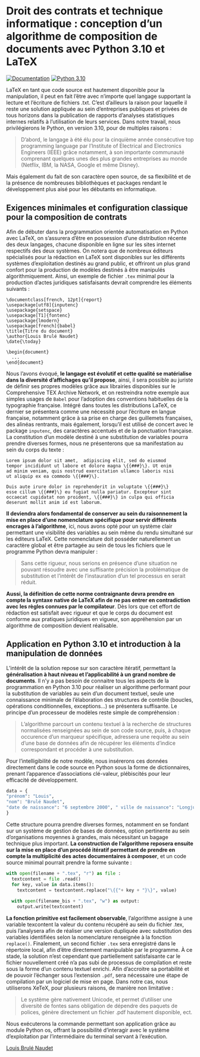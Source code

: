 # Droit des contrats et technique informatique : conception d’un algorithme de composition de documents avec Python 3.10 et LaTeX
[![Documentation](https://img.shields.io/badge/Template-LaTeX-blue.svg)](https://github.com/latex3/)
[![Python 3.10](https://img.shields.io/badge/Python-3.10-blue.svg)](https://docs.python.org/3/whatsnew/3.10.html)

LaTeX en tant que code source est hautement disponible pour la manipulation, il peut en fait l’être avec n’importe quel langage supportant la lecture et l’écriture de fichiers .txt. C’est d’ailleurs la raison pour laquelle il reste une solution appliquée au sein d’entreprises publiques et privées de tous horizons dans la publication de rapports d’analyses statistiques internes relatifs à l’utilisation de leurs services. Dans notre travail, nous privilégierons le Python, en version 3.10, pour de multiples raisons : 

>D’abord, le langage à été élu pour la cinquième année consécutive top programming language par l’Institute of Electrical and Electronics Engineers (IEEE) grâce notamment, à son importante communauté comprenant quelques unes des plus grandes entreprises au monde (Netflix, IBM, la NASA, Google et même Disney).

Mais également du fait de son caractère open source, de sa flexibilité et de la présence de nombreuses bibliothèques et packages rendant le développement plus aisé pour les débutants en informatique.

## Exigences minimales et configuration classique pour la composition de contrats

Afin de débuter dans la programmation orientée automatisation en Python avec LaTeX, on s’assurera d’être en possession d’une distribution récente des deux langages, chacune disponible en ligne sur les sites internet respectifs des deux systèmes. On notera que de nombreux éditeurs spécialisés pour la rédaction en LaTeX sont disponibles sur les différents systèmes d’exploitation destinés au grand public, et offriront un plus grand confort pour la production de modèles destinés à être manipulés algorithmiquement. Ainsi, un exemple de fichier `.tex` minimal pour la production d’actes juridiques satisfaisants devrait comprendre les éléments suivants :

```
\documentclass[french, 12pt]{report}
\usepackage[utf8]{inputenc}
\usepackage{setspace}
\usepackage[T1]{fontenc}
\usepackage{lmodern}
\usepackage[french]{babel}
\title{Titre du document}
\author{Louis Brulé Naudet}
\date{\today}

\begin{document}
  ...
\end{document}
```

Nous l’avons évoqué, **le langage est évolutif et cette qualité se matérialise dans la diversité d’affichages qu’il propose**, ainsi, il sera possible au juriste de définir ses propres modèles grâce aux librairies disponibles sur le Comprehensive TEX Archive Network, et on restreindra notre exemple aux simples usages de `Babel` pour l’adoption des conventions habituelles de la typographie française. Intégré dans toutes les distributions LaTeX, ce dernier se présentera comme une nécessité pour l’écriture en langue française, notamment grâce à sa prise en charge des guillemets françaises, des alinéas rentrants, mais également, lorsqu’il est utilisé de concert avec le package `inputenc`, des caractères accentués et de la ponctuation française. La constitution d’un modèle destiné à une substitution de variables pourra prendre diverses formes, nous ne présenterons que sa manifestation au sein du corps du texte :

```
Lorem ipsum dolor sit amet,  adipiscing elit, sed do eiusmod
tempor incididunt ut labore et dolore magna \{{###}\}. Ut enim
ad minim veniam, quis nostrud exercitation ullamco laboris nisi
ut aliquip ex ea commodo \{{###}\}.

Duis aute irure dolor in reprehenderit in voluptate \{{###}\}
esse cillum \{{###}\} eu fugiat nulla pariatur. Excepteur sint
occaecat cupidatat non proident, \{{###}\} in culpa qui officia
deserunt mollit anim id est laborum.
```

**Il deviendra alors fondamental de conserver au sein du raisonnement la mise en place d’une nomenclature spécifique pour servir différents encrages à l’algorithme**, ici, nous avons opté pour un système clair permettant une visibilité des variables au sein même du rendu simultané sur les éditeurs LaTeX. Cette nomenclature doit posséder naturellement un caractère global et être partagée au sein de tous les fichiers que le programme Python devra manipuler : 

>Sans cette rigueur, nous serions en présence d’une situation ne pouvant résoudre avec une suffisante précision la problématique de substitution et l’intérêt de l’instauration d’un tel processus en serait réduit. 

**Aussi, la définition de cette norme contraignante devra prendre en compte la syntaxe native de LaTeX afin de ne pas entrer en contradiction avec les règles connues par le compilateur**. Dès lors que cet effort de rédaction est satisfait avec rigueur et que le corps du document est conforme aux pratiques juridiques en vigueur, son appréhension par un algorithme de composition devient réalisable.

## Application en Python 3.10 et introduction à la manipulation de données

L’intérêt de la solution repose sur son caractère itératif, permettant la **généralisation à haut niveau et l’applicabilité à un grand nombre de documents**. Il n’y a pas besoin de connaitre tous les aspects de la programmation en Python 3.10 pour réaliser un algorithme performant pour la substitution de variables au sein d’un document textuel, seule une connaissance minimale de l’élaboration des structures de contrôle (boucles, opérations conditionnelles, exceptions...) se présentera suffisante. Le principe d’un processeur de modèles reste simple de compréhension : 

>L’algorithme parcourt un contenu textuel à la recherche de structures normalisées renseignées au sein de son code source, puis, à chaque occurence d’un marqueur spécifique, adressera une requête au sein d’une base de données afin de récupérer les éléments d’indice correspondant et procéder à une substitution. 

Pour l’intelligibilité de notre modèle, nous insérerons ces données directement dans le code source en Python sous la forme de dictionnaires, prenant l’apparence d’associations clé-valeur, plébiscités pour leur efficacité de développement.

```python
data = {
"prénom": "Louis",
"nom": "Brulé Naudet",
"date de naissance": "6 septembre 2000", " ville de naissance": "Longjumeau",
}
```

Cette structure pourra prendre diverses formes, notamment en se fondant sur un système de gestion de bases de données, option pertinente au sein d’organisations moyennes à grandes, mais nécessitant un bagage technique plus important. **La construction de l’algorithme reposera ensuite sur la mise en place d’un procédé itératif permettant de prendre en compte la multiplicité des actes documentaires à composer**, et un code source minimal pourrait prendre la forme suivante :

```python
with open(filename + ".tex", "r") as file : 
  textcontent = file .read()
  for key, value in data.items():
    textcontent = textcontent.replace("\{{"+ key + "}\}", value)
    
  with open(filename_bis + ".tex", "w") as output: 
    output.write(textcontent)
```

**La fonction primitive est facilement observable**, l’algorithme assigne à une variable texcontent la valeur du contenu récupéré au sein du fichier .tex, puis l’analysera afin de réaliser une version dupliquée avec substitution des variables identifiées selon la nomenclature renseignée à la fonction `replace()`. Finalement, un second fichier `.tex` sera enregistré dans le répertoire local, afin d’être directement manipulable par le programme. À ce stade, la solution n’est cependant que partiellement satisfaisante car le fichier nouvellement créé n’a pas subi de processus de compilation et reste sous la forme d’un contenu textuel enrichi. Afin d’accroitre sa portabilité et de pouvoir l’échanger sous l’extension `.pdf`, sera nécessaire une étape de compilation par un logiciel de mise en page. Dans notre cas, nous utiliserons XeTeX, pour plusieurs raisons, de manière non limitative : 

>Le système gère nativement Unicode, et permet d’utiliser une diversité de fontes sans obligation de dépendre des paquets de polices, génère directement un fichier .pdf hautement disponible, ect. 

Nous exécuterons la commande permettant son application grâce au module Python os, offrant la possibilité d’interagir avec le système d’exploitation par l’intermédiaire du terminal servant à l’exécution.


[Louis Brulé Naudet](https://louisbrulenaudet.com)
